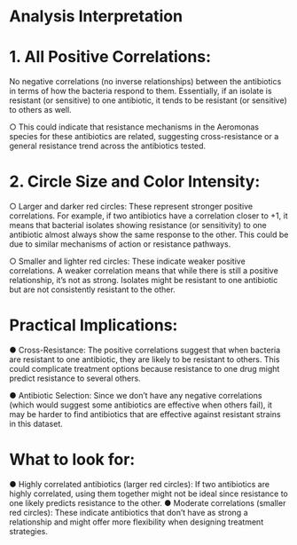 # Analysis Interpretation

# 1. All Positive Correlations:
No negative correlations (no inverse relationships) between the antibiotics in terms of how the
bacteria respond to them. Essentially, if an isolate is resistant (or sensitive) to
one antibiotic, it tends to be resistant (or sensitive) to others as well.

○ This could indicate that resistance mechanisms in the Aeromonas species for
these antibiotics are related, suggesting cross-resistance or a general resistance
trend across the antibiotics tested.

# 2. Circle Size and Color Intensity:
○ Larger and darker red circles: These represent stronger positive correlations.
For example, if two antibiotics have a correlation closer to +1, it means that
bacterial isolates showing resistance (or sensitivity) to one antibiotic almost
always show the same response to the other. This could be due to similar
mechanisms of action or resistance pathways.

○ Smaller and lighter red circles: These indicate weaker positive correlations. A
weaker correlation means that while there is still a positive relationship, it’s not as
strong. Isolates might be resistant to one antibiotic but are not consistently
resistant to the other.

# Practical Implications:
● Cross-Resistance: The positive correlations suggest that when bacteria are resistant to
one antibiotic, they are likely to be resistant to others. This could complicate treatment
options because resistance to one drug might predict resistance to several others.

● Antibiotic Selection: Since we don’t have any negative correlations (which would
suggest some antibiotics are effective when others fail), it may be harder to find
antibiotics that are effective against resistant strains in this dataset.

# What to look for:
● Highly correlated antibiotics (larger red circles): If two antibiotics are highly
correlated, using them together might not be ideal since resistance to one likely predicts
resistance to the other.
● Moderate correlations (smaller red circles): These indicate antibiotics that don’t have
as strong a relationship and might offer more flexibility when designing treatment
strategies.

